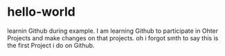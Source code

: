 # hello-world
learnin Github during example.
I am learning Github to participate in Ohter Projects and make changes on that projects.
oh i forgot smth to say this is the first Project i do on Github.

